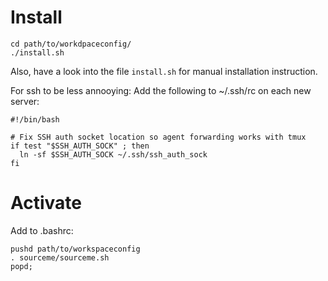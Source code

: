 # Install

```
cd path/to/workdpaceconfig/
./install.sh
```

Also, have a look into the file `install.sh` for manual installation instruction.

For ssh to be less annooying:
Add the following to ~/.ssh/rc on each new server:

```
#!/bin/bash

# Fix SSH auth socket location so agent forwarding works with tmux
if test "$SSH_AUTH_SOCK" ; then
  ln -sf $SSH_AUTH_SOCK ~/.ssh/ssh_auth_sock
fi
```

# Activate
Add to .bashrc:
```
pushd path/to/workspaceconfig
. sourceme/sourceme.sh
popd;
```


